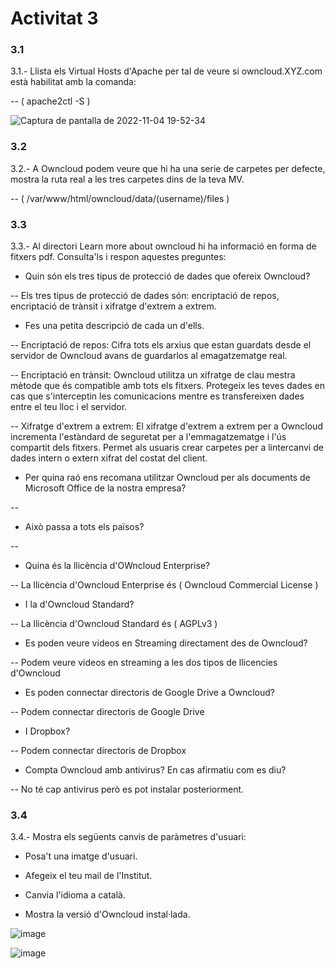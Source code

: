 # Activitat 3


### 3.1
3.1.- Llista els Virtual Hosts d'Apache per tal de veure si owncloud.XYZ.com està habilitat amb la comanda:

-- ( apache2ctl -S )

![Captura de pantalla de 2022-11-04 19-52-34](https://user-images.githubusercontent.com/114423044/200289129-5b82109e-e83f-489f-980d-ee2a2d9d11fa.png)


### 3.2
3.2.- A Owncloud podem veure que hi ha una serie de carpetes per defecte, mostra la ruta real a les tres carpetes dins de la teva MV.

-- ( /var/www/html/owncloud/data/(username)/files )

### 3.3
3.3.- Al directori Learn more about owncloud hi ha informació en forma de fitxers pdf. Consulta'ls i respon aquestes preguntes:

- Quin són els tres tipus de protecció de dades que ofereix Owncloud?

-- Els tres tipus de protecció de dades són: encriptació de repos, encriptació de trànsit i xifratge d'extrem a extrem.

- Fes una petita descripció de cada un d'ells.


-- Encriptació de repos: Cifra tots els arxius que estan guardats desde el servidor de Owncloud avans de guardarlos al emagatzematge real.

-- Encriptació en trànsit: Owncloud utilitza un xifratge de clau mestra mètode que és compatible amb tots els fitxers. Protegeix les teves dades en cas que s'interceptin les comunicacions mentre es transfereixen dades entre el teu lloc i el servidor.

-- Xifratge d'extrem a extrem: El xifratge d'extrem a extrem per a Owncloud incrementa l'estàndard de seguretat per a l'emmagatzematge i l'ús compartit dels fitxers. Permet als usuaris crear carpetes per a lintercanvi de dades intern o extern xifrat del costat del client. 


- Per quina raó ens recomana utilitzar Owncloud per als documents de Microsoft Office de la nostra empresa?

-- 

- Això passa a tots els països?

--

- Quina és la llicència d'OWncloud Enterprise?

-- La llicència d'Owncloud Enterprise és ( Owncloud Commercial License )

- I la d'Owncloud Standard?

-- La llicència d'Owncloud Standard és ( AGPLv3 )

- Es poden veure videos en Streaming directament des de Owncloud?

-- Podem veure videos en streaming a les dos tipos de llicencies d'Owncloud

- Es poden connectar directoris de Google Drive a Owncloud?

-- Podem connectar directoris de Google Drive 

- I Dropbox?

-- Podem connectar directoris de Dropbox

- Compta Owncloud amb antivirus? En cas afirmatiu com es diu?

-- No té cap antivirus però es pot instalar posteriorment.


### 3.4

3.4.- Mostra els següents canvis de paràmetres d'usuari:

- Posa't una imatge d'usuari.

- Afegeix el teu mail de l'Institut.

- Canvia l'idioma a català.

- Mostra la versió d'Owncloud instal·lada.

![image](https://user-images.githubusercontent.com/114423044/200297193-74ae8893-d4e5-444c-a64e-e512eab1b7f6.png)

![image](https://user-images.githubusercontent.com/114423044/200297309-f281c646-0a8f-4762-b501-ba6a39cd46d0.png)

